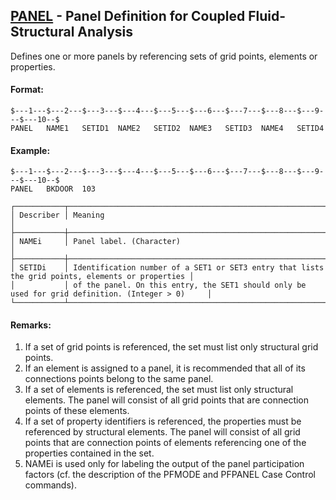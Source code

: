 ## [PANEL](https://help.hexagonmi.com/bundle/MSC_Nastran_2022.4/page/Nastran_Combined_Book/qrg/bulkp/TOC.PANEL.xhtml) - Panel Definition for Coupled Fluid-Structural Analysis

Defines one or more panels by referencing sets of grid points, elements or properties.

#### Format:

```nastran
$---1---$---2---$---3---$---4---$---5---$---6---$---7---$---8---$---9---$---10--$
PANEL   NAME1   SETID1  NAME2   SETID2  NAME3   SETID3  NAME4   SETID4          
```

#### Example:

```nastran
$---1---$---2---$---3---$---4---$---5---$---6---$---7---$---8---$---9---$---10--$
PANEL   BKDOOR  103                                                             
```

```text
┌───────────┬──────────────────────────────────────────────────────────────────────────────────────────────────┐
│ Describer │ Meaning                                                                                          │
├───────────┼──────────────────────────────────────────────────────────────────────────────────────────────────┤
│ NAMEi     │ Panel label. (Character)                                                                         │
├───────────┼──────────────────────────────────────────────────────────────────────────────────────────────────┤
│ SETIDi    │ Identification number of a SET1 or SET3 entry that lists the grid points, elements or properties │
│           │ of the panel. On this entry, the SET1 should only be used for grid definition. (Integer > 0)     │
└───────────┴──────────────────────────────────────────────────────────────────────────────────────────────────┘
```

#### Remarks:

1. If a set of grid points is referenced, the set must list only structural grid points.
2. If an element is assigned to a panel, it is recommended that all of its connections points belong to the same panel.
3. If a set of elements is referenced, the set must list only structural elements. The panel will consist of all grid points that are connection points of these elements.
4. If a set of property identifiers is referenced, the properties must be referenced by structural elements. The panel will consist of all grid points that are connection points of elements referencing one of the properties contained in the set.
5. NAMEi is used only for labeling the output of the panel participation factors (cf. the description of the PFMODE and PFPANEL Case Control commands).
